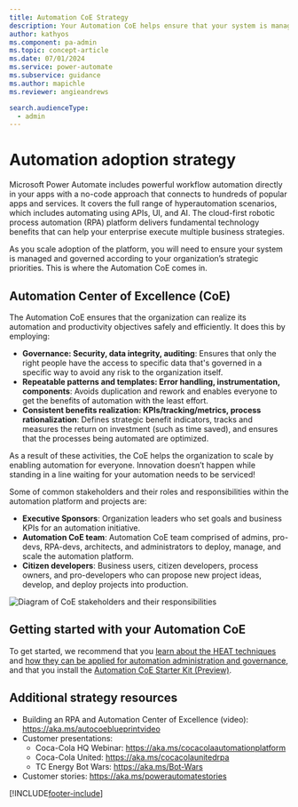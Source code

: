 ```yaml
---
title: Automation CoE Strategy
description: Your Automation CoE helps ensure that your system is managed and governed according to your organization’s strategic priorities.
author: kathyos
ms.component: pa-admin
ms.topic: concept-article
ms.date: 07/01/2024
ms.service: power-automate
ms.subservice: guidance
ms.author: mapichle
ms.reviewer: angieandrews

search.audienceType: 
  - admin
---
```

# Automation adoption strategy

Microsoft Power Automate includes powerful workflow automation directly in your apps with a no-code approach that connects to hundreds of popular apps and services. It covers the full range of hyperautomation scenarios, which includes automating using APIs, UI, and AI. The cloud-first robotic process automation (RPA) platform delivers fundamental technology benefits that can help your enterprise execute multiple business strategies.

As you scale adoption of the platform, you will need to ensure your system is managed and governed according to your organization’s strategic priorities. This is where the Automation CoE comes in.

## Automation Center of Excellence (CoE)

The Automation CoE ensures that the organization can realize its automation and productivity objectives safely and efficiently. It does this by employing:

- **Governance: Security, data integrity, auditing**: Ensures that only the right people have the access to specific data that's governed in a specific way to avoid any risk to the organization itself.
- **Repeatable patterns and templates: Error handling, instrumentation, components**: Avoids duplication and rework and enables everyone to get the benefits of automation with the least effort.
- **Consistent benefits realization: KPIs/tracking/metrics, process rationalization**: Defines strategic benefit indicators, tracks and measures the return on investment (such as time saved), and ensures that the processes being automated are optimized.

As a result of these activities, the CoE helps the organization to scale by enabling automation for everyone. Innovation doesn’t happen while standing in a line waiting for your automation needs to be serviced!

Some of common stakeholders and their roles and responsibilities within the automation platform and projects are:

- **Executive Sponsors**: Organization leaders who set goals and business KPIs for an automation initiative.
- **Automation CoE team**: Automation CoE team comprised of admins, pro-devs, RPA-devs, architects, and administrators to deploy, manage, and scale the automation platform.
- **Citizen developers**: Business users, citizen developers, process owners, and pro-developers who can propose new project ideas, develop, and deploy projects into production.

![Diagram of CoE stakeholders and their responsibilities](./media/automation-coe-stakeholders.jpg)

## Getting started with your Automation CoE

To get started, we recommend that you [learn about the HEAT techniques](heat.md) and [how they can be applied for automation administration and governance](automation-admin-gov.md), and that you install the [Automation CoE Starter Kit (Preview)](/power-automate/guidance/automation-kit/overview/introduction).

## Additional strategy resources

- Building an RPA and Automation Center of Excellence (video): <https://aka.ms/autocoeblueprintvideo>
- Customer presentations:
  - Coca-Cola HQ Webinar: <https://aka.ms/cocacolaautomationplatform>
  - Coca-Cola United: <https://aka.ms/cocacolaunitedrpa>
  - TC Energy Bot Wars: <https://aka.ms/Bot-Wars>
- Customer stories: <https://aka.ms/powerautomatestories>

[!INCLUDE[footer-include](../../includes/footer-banner.md)]
